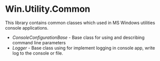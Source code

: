 # Win.Utility.Common

This library contains common classes which used in MS Windows utilities console applications.

* *ConsoleConfigurationBase* - Base class for using and describing command line parameters
* *Logger* - Base class using for implement logging in console app, write log to the console or file.
